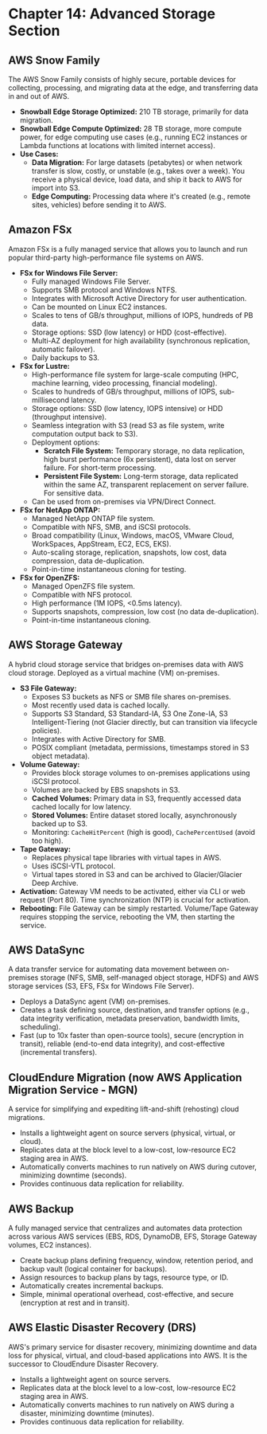 # Chapter 14: Advanced Storage Section

## AWS Snow Family
The AWS Snow Family consists of highly secure, portable devices for collecting, processing, and migrating data at the edge, and transferring data in and out of AWS.
-   **Snowball Edge Storage Optimized:** 210 TB storage, primarily for data migration.
-   **Snowball Edge Compute Optimized:** 28 TB storage, more compute power, for edge computing use cases (e.g., running EC2 instances or Lambda functions at locations with limited internet access).
-   **Use Cases:**
    -   **Data Migration:** For large datasets (petabytes) or when network transfer is slow, costly, or unstable (e.g., takes over a week). You receive a physical device, load data, and ship it back to AWS for import into S3.
    -   **Edge Computing:** Processing data where it's created (e.g., remote sites, vehicles) before sending it to AWS.

## Amazon FSx
Amazon FSx is a fully managed service that allows you to launch and run popular third-party high-performance file systems on AWS.
-   **FSx for Windows File Server:**
    -   Fully managed Windows File Server.
    -   Supports SMB protocol and Windows NTFS.
    -   Integrates with Microsoft Active Directory for user authentication.
    -   Can be mounted on Linux EC2 instances.
    -   Scales to tens of GB/s throughput, millions of IOPS, hundreds of PB data.
    -   Storage options: SSD (low latency) or HDD (cost-effective).
    -   Multi-AZ deployment for high availability (synchronous replication, automatic failover).
    -   Daily backups to S3.
-   **FSx for Lustre:**
    -   High-performance file system for large-scale computing (HPC, machine learning, video processing, financial modeling).
    -   Scales to hundreds of GB/s throughput, millions of IOPS, sub-millisecond latency.
    -   Storage options: SSD (low latency, IOPS intensive) or HDD (throughput intensive).
    -   Seamless integration with S3 (read S3 as file system, write computation output back to S3).
    -   Deployment options:
        -   **Scratch File System:** Temporary storage, no data replication, high burst performance (6x persistent), data lost on server failure. For short-term processing.
        -   **Persistent File System:** Long-term storage, data replicated within the same AZ, transparent replacement on server failure. For sensitive data.
    -   Can be used from on-premises via VPN/Direct Connect.
-   **FSx for NetApp ONTAP:**
    -   Managed NetApp ONTAP file system.
    -   Compatible with NFS, SMB, and iSCSI protocols.
    -   Broad compatibility (Linux, Windows, macOS, VMware Cloud, WorkSpaces, AppStream, EC2, ECS, EKS).
    -   Auto-scaling storage, replication, snapshots, low cost, data compression, data de-duplication.
    -   Point-in-time instantaneous cloning for testing.
-   **FSx for OpenZFS:**
    -   Managed OpenZFS file system.
    -   Compatible with NFS protocol.
    -   High performance (1M IOPS, <0.5ms latency).
    -   Supports snapshots, compression, low cost (no data de-duplication).
    -   Point-in-time instantaneous cloning.

## AWS Storage Gateway
A hybrid cloud storage service that bridges on-premises data with AWS cloud storage. Deployed as a virtual machine (VM) on-premises.
-   **S3 File Gateway:**
    -   Exposes S3 buckets as NFS or SMB file shares on-premises.
    -   Most recently used data is cached locally.
    -   Supports S3 Standard, S3 Standard-IA, S3 One Zone-IA, S3 Intelligent-Tiering (not Glacier directly, but can transition via lifecycle policies).
    -   Integrates with Active Directory for SMB.
    -   POSIX compliant (metadata, permissions, timestamps stored in S3 object metadata).
-   **Volume Gateway:**
    -   Provides block storage volumes to on-premises applications using iSCSI protocol.
    -   Volumes are backed by EBS snapshots in S3.
    -   **Cached Volumes:** Primary data in S3, frequently accessed data cached locally for low latency.
    -   **Stored Volumes:** Entire dataset stored locally, asynchronously backed up to S3.
    -   Monitoring: `CacheHitPercent` (high is good), `CachePercentUsed` (avoid too high).
-   **Tape Gateway:**
    -   Replaces physical tape libraries with virtual tapes in AWS.
    -   Uses iSCSI-VTL protocol.
    -   Virtual tapes stored in S3 and can be archived to Glacier/Glacier Deep Archive.
-   **Activation:** Gateway VM needs to be activated, either via CLI or web request (Port 80). Time synchronization (NTP) is crucial for activation.
-   **Rebooting:** File Gateway can be simply restarted. Volume/Tape Gateway requires stopping the service, rebooting the VM, then starting the service.

## AWS DataSync
A data transfer service for automating data movement between on-premises storage (NFS, SMB, self-managed object storage, HDFS) and AWS storage services (S3, EFS, FSx for Windows File Server).
-   Deploys a DataSync agent (VM) on-premises.
-   Creates a task defining source, destination, and transfer options (e.g., data integrity verification, metadata preservation, bandwidth limits, scheduling).
-   Fast (up to 10x faster than open-source tools), secure (encryption in transit), reliable (end-to-end data integrity), and cost-effective (incremental transfers).

## CloudEndure Migration (now AWS Application Migration Service - MGN)
A service for simplifying and expediting lift-and-shift (rehosting) cloud migrations.
-   Installs a lightweight agent on source servers (physical, virtual, or cloud).
-   Replicates data at the block level to a low-cost, low-resource EC2 staging area in AWS.
-   Automatically converts machines to run natively on AWS during cutover, minimizing downtime (seconds).
-   Provides continuous data replication for reliability.

## AWS Backup
A fully managed service that centralizes and automates data protection across various AWS services (EBS, RDS, DynamoDB, EFS, Storage Gateway volumes, EC2 instances).
-   Create backup plans defining frequency, window, retention period, and backup vault (logical container for backups).
-   Assign resources to backup plans by tags, resource type, or ID.
-   Automatically creates incremental backups.
-   Simple, minimal operational overhead, cost-effective, and secure (encryption at rest and in transit).

## AWS Elastic Disaster Recovery (DRS)
AWS's primary service for disaster recovery, minimizing downtime and data loss for physical, virtual, and cloud-based applications into AWS. It is the successor to CloudEndure Disaster Recovery.
-   Installs a lightweight agent on source servers.
-   Replicates data at the block level to a low-cost, low-resource EC2 staging area in AWS.
-   Automatically converts machines to run natively on AWS during a disaster, minimizing downtime (minutes).
-   Provides continuous data replication for reliability.